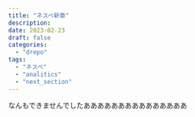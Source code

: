 ```yaml
---
title: "ネスペ新章"
description:
date: 2023-02-23
draft: false
categories:
  - "drepo"
tags:
  - "ネスペ"
  - "analitics"
  - "next_section"
---
```


なんもできませんでしたあああああああああああああああ
